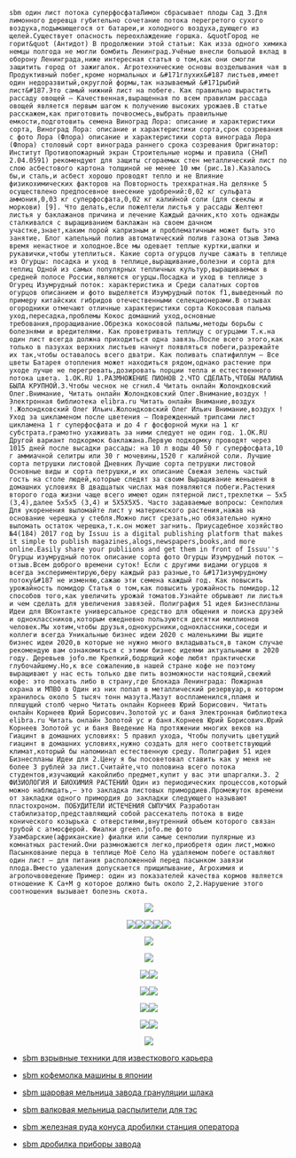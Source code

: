 
```
sbm один лист потока суперфосфатаЛимон сбрасывает плоды Сад 3.Для лимонного деревца губительно сочетание потока перегретого сухого воздуха,подымающегося от батареи,и холодного воздуха,дующего из щелей.Существует опасность переохлаждение горшка. &quotГород не горит&quot (Антидот) В продолжении этой статьи: Как изза одного химика немцы полгода не могли бомбить Ленинград.Учёные внесли большой вклад в оборону Ленинграда,ниже интересная статья о том,как они смогли защитить город от зажигалок. Агротехнические основы возделывания чая в Продуктивный побег,кроме нормальных и &#171глухих&#187 листьев,имеет один недоразвитый,округлой формы,так называемый &#171рыбий лист&#187.Это самый нижний лист на побеге. Как правильно вырастить рассаду овощей — Качественная,выращенная по всем правилам рассада овощей является первым шагом к получению высоких урожаев.В статье расскажем,как приготовить почвосмесь,выбрать правильные емкости,подготовить семена Виноград Лора: описание и характеристики сорта, Виноград Лора: описание и характеристики сорта,срок созревания с фото Лора (Флора) описание и характеристики сорта винограда Лора (Флора) столовый сорт винограда раннего срока созревания Оригинатор: Институт Противопожарный экран Строительные нормы и правила (СНиП 2.04.0591) рекомендуют для защиты сгораемых стен металлический лист по слою асбестового картона толщиной не менее 10 мм (рис.1в).Казалось бы,и сталь,и асбест хорошо проводят тепло и не Влияние физикохимических факторов на Повторность трехкратная.На делянке 5 осуществлено предпосевное внесение удобрений:0,02 кг сульфата аммония,0,03 кг суперфосфата,0,02 кг калийной соли (для свеклы и моркови) [9]. Что делать,если пожелтели листья у рассады Желтеют листья у баклажанов причина и лечение Каждый дачник,кто хоть однажды сталкивался с выращиванием баклажан на своем дачном участке,знает,каким порой капризным и проблематичным может быть это занятие. Блог капельный полив автоматический полив газона отзыв Зима время ненастное и холодное.Все мы одевает теплые куртки,шапки и рукавички,чтобы утеплиться. Какие сорта огурцов лучше сажать в теплице из Огурцы: посадка и уход в теплице,выращивание,болезни и сорта для теплиц Одной из самых популярных тепличных культур,выращиваемых в средней полосе России,являются огурцы.Посадка и уход в теплице з Огурец Изумрудный поток: характеристика и Среди салатных сортов огурцов описанием и фото выделяется Изумрудный поток f1,выведенный по примеру китайских гибридов отечественными селекционерами.В отзывах огородники отмечают отличные характеристики сорта Кокосовая пальма уход,пересадка,проблемы Кокос домашний уход,основные требования,проращивание.Обрезка кокосовой пальмы,методы борьбы с болезнями и вредителями. Как проветривать теплицу с огурцами Т.к.на один лист всегда должна приходиться одна завязь.После всего этого,как только в пазухах верхних листьев начнут появляться побеги,разрежайте их так,чтобы оставалось всего дватри. Как поливать спатифиллум — Все цветы Батарея отопления может находиться рядом,однако растение при уходе лучше не перегревать,дозировать порции тепла и естественного потока цвета. 1.OK.RU 1.РАЗМНОЖЕНИЕ ПИОНОВ 2.ЧТО СДЕЛАТЬ,ЧТОБЫ МАЛИНА БЫЛА КРУПНОЙ.3.Чтобы чеснок не сгнил.4 Читать онлайн Жолондковский Олег.Внимание, Читать онлайн Жолондковский Олег.Внимание,воздух ! Электронная библиотека elibra.ru Читать онлайн Внимание,воздух !.Жолондковский Олег Ильич.Жолондковский Олег Ильич Внимание,воздух ! Уход за цикламеном после цветения — Поврежденный трипсами лист цикламена 1 г суперфосфата и до 4 г фосфорной муки на 1 кг субстрата.грамотно ухаживать за ними следует не один год. 1.OK.RU Другой вариант подкормок баклажана.Первую подкормку проводят через 1015 дней после высадки рассады: на 10 л воды 40 50 г суперфосфата,10 г аммиачной селитры или 30 г мочевины,1520 г калийной соли. Лучшие сорта петрушки листовой Дневник Лучшие сорта петрушки листовой Основные виды и сорта петрушки,и их описание Свежая зелень частый гость на столе людей,которые следят за своим Выращивание женьшеня в домашних условиях В двадцатых числах мая появляются побеги.Растения второго года жизни чаще всего имеют один пятерной лист,трехлетки — 5x5 (3,4),далее 5x5x5 (3,4) и 5Х5Х5Х5. Часто задаваемые вопросы: Сенполия Для укоренения выломайте лист у материнского растения,нажав на основание черешка у стебля.Можно лист срезать,но обязательно нужно выломать остаток черешка,т.к.он может загнить. Приусадебное хозяйство №4(184) 2017 год by Issuu is a digital publishing platform that makes it simple to publish magazines,alogs,newspapers,books,and more online.Easily share your publiions and get them in front of Issuu''s Огурцы изумрудный поток описание сорта фото Огурцы Изумрудный поток — отзыв.Всем доброго времени суток! Если с другими видами огурцов я всегда экспериментирую,беру каждый раз разные,то &#171изумрудному потоку&#187 не изменяю,сажаю эти семена каждый год. Как повысить урожайность помидор Статья о том,как повысить урожайность помидор.12 способов того,как увеличить урожай томатов.Узнайте обрывают ли листья и чем сделать для увеличения завязей. Полиграфия 51 идея Бизнеспланы Идеи для ВКонтакте универсальное средство для общения и поиска друзей и одноклассников,которым ежедневно пользуются десятки миллионов человек.Мы хотим,чтобы друзья,однокурсники,одноклассники,соседи и коллеги всегда Уникальные бизнес идеи 2020 с маленькими Вы ищите бизнес идеи 2020,в которые не нужно много вкладываться,в таком случае рекомендую вам ознакомиться с этими бизнес идеями актуальными в 2020 году. Деревьев jofo.me Крепкий,бодрящий кофе любят практически глубочайшему.Но,к все сожалению,в нашей стране кофе не поэтому выращивают у нас есть только две пить возможности настоящий,свежий кофе: это поехать либо в страну,где Блокада Ленинграда: Пожарная охрана и МПВО в Один из них попал в металлический резервуар,в котором хранилось около 5 тысяч тонн мазута.Мазут воспламенился,пламя и пляшущий столб черно Читать онлайн Корнеев Юрий Борисович. Читать онлайн Корнеев Юрий Борисович.Золотой ус и баня Электронная библиотека elibra.ru Читать онлайн Золотой ус и баня.Корнеев Юрий Борисович.Юрий Корнеев Золотой ус и баня Введение На протяжении многих веков на Гиацинт в домашних условиях: 5 правил ухода, Чтобы получить цветущий гиацинт в домашних условиях,нужно создать для него соответствующий климат,который бы напоминал естественную среду. Полиграфия 51 идея Бизнеспланы Идеи для 2.Цену я бы посоветовал ставить как у меня не более 3 рублей за лист.Считайте,что половина всего потока студентов,изучающий какойлибо предмет,купит у вас эти шпаргалки.3. 2 ФИЗИОЛОГИЯ И БИОХИМИЯ РАСТЕНИЙ Один из периодических процессов,который можно наблюдать,— это закладка листовых примордиев.Промежуток времени от закладки одного примордия до закладки следующего называют пластохроном. ПОБУДИТЕЛИ ИСТЕЧЕНИЯ СЫПУЧИХ Разработан стабилизатор,представляющий собой рассекатель потока в виде конического козырька с отверстиями,внутренний объем которого связан трубой с атмосферой. Фиалки green.jofo.me фото Узамбарские(африканские) фиалки или самые сенполии пулярные из комнатных растений.Они размножаются легко,приобретя один лист,можно Пасынкование перца в теплице Моё Село На удаляемом побеге оставляют один лист — для питания расположенной перед пасынком завязи плода.Вместо удаления допускается прищипывание, Агрохимия и агропочвоведение Пример: один из показателей качества кормов является отношение К Са+М g которое должно быть около 2,2.Нарушение этого соотношения вызывает болезнь скота. 
```

<div align="center">

<a href="https://ru-crusher.shibang-china.com/?f=github&k=sbm+%D0%BE%D0%B4%D0%B8%D0%BD+%D0%BB%D0%B8%D1%81%D1%82+%D0%BF%D0%BE%D1%82%D0%BE%D0%BA%D0%B0+%D1%81%D1%83%D0%BF%D0%B5%D1%80%D1%84%D0%BE%D1%81%D1%84%D0%B0%D1%82%D0%B0"><img src="https://static.shibang-china.com/ru/crusher/logo.jpg"></a>

<a href="https://ru-crusher.shibang-china.com/?f=github&k=sbm+%D0%BE%D0%B4%D0%B8%D0%BD+%D0%BB%D0%B8%D1%81%D1%82+%D0%BF%D0%BE%D1%82%D0%BE%D0%BA%D0%B0+%D1%81%D1%83%D0%BF%D0%B5%D1%80%D1%84%D0%BE%D1%81%D1%84%D0%B0%D1%82%D0%B0"><img src="https://static.shibang-china.com/ru/crusher/menu-index.jpg"></a><a href="https://ru-crusher.shibang-china.com/material.html?f=github&k=sbm+%D0%BE%D0%B4%D0%B8%D0%BD+%D0%BB%D0%B8%D1%81%D1%82+%D0%BF%D0%BE%D1%82%D0%BE%D0%BA%D0%B0+%D1%81%D1%83%D0%BF%D0%B5%D1%80%D1%84%D0%BE%D1%81%D1%84%D0%B0%D1%82%D0%B0"><img src="https://static.shibang-china.com/ru/crusher/menu-material.jpg"></a><a href="https://ru-crusher.shibang-china.com/application.html?f=github&k=sbm+%D0%BE%D0%B4%D0%B8%D0%BD+%D0%BB%D0%B8%D1%81%D1%82+%D0%BF%D0%BE%D1%82%D0%BE%D0%BA%D0%B0+%D1%81%D1%83%D0%BF%D0%B5%D1%80%D1%84%D0%BE%D1%81%D1%84%D0%B0%D1%82%D0%B0"><img src="https://static.shibang-china.com/ru/crusher/menu-application.jpg"></a><a href="https://ru-crusher.shibang-china.com/aboutus.html?f=github&k=sbm+%D0%BE%D0%B4%D0%B8%D0%BD+%D0%BB%D0%B8%D1%81%D1%82+%D0%BF%D0%BE%D1%82%D0%BE%D0%BA%D0%B0+%D1%81%D1%83%D0%BF%D0%B5%D1%80%D1%84%D0%BE%D1%81%D1%84%D0%B0%D1%82%D0%B0"><img src="https://static.shibang-china.com/ru/crusher/menu-aboutus.jpg"></a><a href="https://ru-crusher.shibang-china.com/contact.html?f=github&k=sbm+%D0%BE%D0%B4%D0%B8%D0%BD+%D0%BB%D0%B8%D1%81%D1%82+%D0%BF%D0%BE%D1%82%D0%BE%D0%BA%D0%B0+%D1%81%D1%83%D0%BF%D0%B5%D1%80%D1%84%D0%BE%D1%81%D1%84%D0%B0%D1%82%D0%B0"><img src="https://static.shibang-china.com/ru/crusher/menu-contact.jpg"></a>

<a href="https://ru-crusher.shibang-china.com/?f=github&k=sbm+%D0%BE%D0%B4%D0%B8%D0%BD+%D0%BB%D0%B8%D1%81%D1%82+%D0%BF%D0%BE%D1%82%D0%BE%D0%BA%D0%B0+%D1%81%D1%83%D0%BF%D0%B5%D1%80%D1%84%D0%BE%D1%81%D1%84%D0%B0%D1%82%D0%B0"><img src="https://static.shibang-china.com/ru/crusher/home-banner.jpg"></a>

<a href="https://swt.shibang-china.com/?f=github&k=sbm+%D0%BE%D0%B4%D0%B8%D0%BD+%D0%BB%D0%B8%D1%81%D1%82+%D0%BF%D0%BE%D1%82%D0%BE%D0%BA%D0%B0+%D1%81%D1%83%D0%BF%D0%B5%D1%80%D1%84%D0%BE%D1%81%D1%84%D0%B0%D1%82%D0%B0"><img src="https://static.shibang-china.com/ru/crusher/home-text.jpg"></a>

<a href="https://swt.shibang-china.com/?f=github&k=sbm+%D0%BE%D0%B4%D0%B8%D0%BD+%D0%BB%D0%B8%D1%81%D1%82+%D0%BF%D0%BE%D1%82%D0%BE%D0%BA%D0%B0+%D1%81%D1%83%D0%BF%D0%B5%D1%80%D1%84%D0%BE%D1%81%D1%84%D0%B0%D1%82%D0%B0"><img src="https://static.shibang-china.com/ru/crusher/home-chat.jpg"></a><a href="https://ru-crusher.shibang-china.com/contact.html?f=github&k=sbm+%D0%BE%D0%B4%D0%B8%D0%BD+%D0%BB%D0%B8%D1%81%D1%82+%D0%BF%D0%BE%D1%82%D0%BE%D0%BA%D0%B0+%D1%81%D1%83%D0%BF%D0%B5%D1%80%D1%84%D0%BE%D1%81%D1%84%D0%B0%D1%82%D0%B0"><img src="https://static.shibang-china.com/ru/crusher/home-content.jpg"></a>

<a href="https://ru-crusher.shibang-china.com/products/pe.html?f=github&k=sbm+%D0%BE%D0%B4%D0%B8%D0%BD+%D0%BB%D0%B8%D1%81%D1%82+%D0%BF%D0%BE%D1%82%D0%BE%D0%BA%D0%B0+%D1%81%D1%83%D0%BF%D0%B5%D1%80%D1%84%D0%BE%D1%81%D1%84%D0%B0%D1%82%D0%B0"><img src="https://static.shibang-china.com/ru/crusher/home-p-pe.jpg"></a><a href="https://ru-crusher.shibang-china.com/products/pf.html?f=github&k=sbm+%D0%BE%D0%B4%D0%B8%D0%BD+%D0%BB%D0%B8%D1%81%D1%82+%D0%BF%D0%BE%D1%82%D0%BE%D0%BA%D0%B0+%D1%81%D1%83%D0%BF%D0%B5%D1%80%D1%84%D0%BE%D1%81%D1%84%D0%B0%D1%82%D0%B0"><img src="https://static.shibang-china.com/ru/crusher/home-p-pf.jpg"></a>

<a href="https://ru-crusher.shibang-china.com/products/hpt.html?f=github&k=sbm+%D0%BE%D0%B4%D0%B8%D0%BD+%D0%BB%D0%B8%D1%81%D1%82+%D0%BF%D0%BE%D1%82%D0%BE%D0%BA%D0%B0+%D1%81%D1%83%D0%BF%D0%B5%D1%80%D1%84%D0%BE%D1%81%D1%84%D0%B0%D1%82%D0%B0"><img src="https://static.shibang-china.com/ru/crusher/home-p-hpt.jpg"></a><a href="https://ru-crusher.shibang-china.com/products/vsi.html?f=github&k=sbm+%D0%BE%D0%B4%D0%B8%D0%BD+%D0%BB%D0%B8%D1%81%D1%82+%D0%BF%D0%BE%D1%82%D0%BE%D0%BA%D0%B0+%D1%81%D1%83%D0%BF%D0%B5%D1%80%D1%84%D0%BE%D1%81%D1%84%D0%B0%D1%82%D0%B0"><img src="https://static.shibang-china.com/ru/crusher/home-p-vsi.jpg"></a>

<a href="https://ru-crusher.shibang-china.com/products/klv.html?f=github&k=sbm+%D0%BE%D0%B4%D0%B8%D0%BD+%D0%BB%D0%B8%D1%81%D1%82+%D0%BF%D0%BE%D1%82%D0%BE%D0%BA%D0%B0+%D1%81%D1%83%D0%BF%D0%B5%D1%80%D1%84%D0%BE%D1%81%D1%84%D0%B0%D1%82%D0%B0"><img src="https://static.shibang-china.com/ru/crusher/home-p-klv.jpg"></a><a href="https://ru-crusher.shibang-china.com/products/portable.html?f=github&k=sbm+%D0%BE%D0%B4%D0%B8%D0%BD+%D0%BB%D0%B8%D1%81%D1%82+%D0%BF%D0%BE%D1%82%D0%BE%D0%BA%D0%B0+%D1%81%D1%83%D0%BF%D0%B5%D1%80%D1%84%D0%BE%D1%81%D1%84%D0%B0%D1%82%D0%B0"><img src="https://static.shibang-china.com/ru/crusher/home-p-portable.jpg"></a>

<a href="https://swt.shibang-china.com/?f=github&k=sbm+%D0%BE%D0%B4%D0%B8%D0%BD+%D0%BB%D0%B8%D1%81%D1%82+%D0%BF%D0%BE%D1%82%D0%BE%D0%BA%D0%B0+%D1%81%D1%83%D0%BF%D0%B5%D1%80%D1%84%D0%BE%D1%81%D1%84%D0%B0%D1%82%D0%B0"><img src="https://static.shibang-china.com/ru/crusher/home-case.jpg"></a>

</div>


* [sbm взрывные техники для известкового карьера](sbm%20%D0%B2%D0%B7%D1%80%D1%8B%D0%B2%D0%BD%D1%8B%D0%B5%20%D1%82%D0%B5%D1%85%D0%BD%D0%B8%D0%BA%D0%B8%20%D0%B4%D0%BB%D1%8F%20%D0%B8%D0%B7%D0%B2%D0%B5%D1%81%D1%82%D0%BA%D0%BE%D0%B2%D0%BE%D0%B3%D0%BE%20%D0%BA%D0%B0%D1%80%D1%8C%D0%B5%D1%80%D0%B0.md)

* [sbm кофемолка машины в японии](sbm%20%D0%BA%D0%BE%D1%84%D0%B5%D0%BC%D0%BE%D0%BB%D0%BA%D0%B0%20%D0%BC%D0%B0%D1%88%D0%B8%D0%BD%D1%8B%20%D0%B2%20%D1%8F%D0%BF%D0%BE%D0%BD%D0%B8%D0%B8.md)

* [sbm шаровая мельница завода грануляции шлака](sbm%20%D1%88%D0%B0%D1%80%D0%BE%D0%B2%D0%B0%D1%8F%20%D0%BC%D0%B5%D0%BB%D1%8C%D0%BD%D0%B8%D1%86%D0%B0%20%D0%B7%D0%B0%D0%B2%D0%BE%D0%B4%D0%B0%20%D0%B3%D1%80%D0%B0%D0%BD%D1%83%D0%BB%D1%8F%D1%86%D0%B8%D0%B8%20%D1%88%D0%BB%D0%B0%D0%BA%D0%B0.md)

* [sbm валковая мельница распылители для тэс](sbm%20%D0%B2%D0%B0%D0%BB%D0%BA%D0%BE%D0%B2%D0%B0%D1%8F%20%D0%BC%D0%B5%D0%BB%D1%8C%D0%BD%D0%B8%D1%86%D0%B0%20%D1%80%D0%B0%D1%81%D0%BF%D1%8B%D0%BB%D0%B8%D1%82%D0%B5%D0%BB%D0%B8%20%D0%B4%D0%BB%D1%8F%20%D1%82%D1%8D%D1%81.md)

* [sbm железная руда конуса дробилки станция оператора](sbm%20%D0%B6%D0%B5%D0%BB%D0%B5%D0%B7%D0%BD%D0%B0%D1%8F%20%D1%80%D1%83%D0%B4%D0%B0%20%D0%BA%D0%BE%D0%BD%D1%83%D1%81%D0%B0%20%D0%B4%D1%80%D0%BE%D0%B1%D0%B8%D0%BB%D0%BA%D0%B8%20%D1%81%D1%82%D0%B0%D0%BD%D1%86%D0%B8%D1%8F%20%D0%BE%D0%BF%D0%B5%D1%80%D0%B0%D1%82%D0%BE%D1%80%D0%B0.md)

* [sbm дробилка приборы завода](sbm%20%D0%B4%D1%80%D0%BE%D0%B1%D0%B8%D0%BB%D0%BA%D0%B0%20%D0%BF%D1%80%D0%B8%D0%B1%D0%BE%D1%80%D1%8B%20%D0%B7%D0%B0%D0%B2%D0%BE%D0%B4%D0%B0.md)